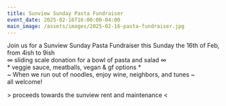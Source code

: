 ```yaml
---
title: Sunview Sunday Pasta Fundraiser
event_date: 2025-02-16T16:00:00-04:00
main_image: /assets/images/2025-02-16-pasta-fundraiser.jpg
---
```


Join us for a Sunview Sunday Pasta Fundraiser this Sunday the 16th of Feb, from 4ish to 9ish<br>
∞ sliding scale donation for a bowl of pasta and salad ∞<br>
\* veggie sauce, meatballs, vegan & gf options *<br>
~ When we run out of noodles, enjoy wine, neighbors, and tunes ~<br>
all welcome!

\> proceeds towards the sunview rent and maintenance <
